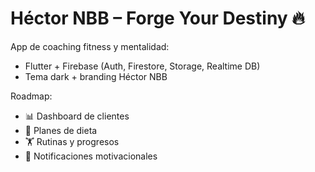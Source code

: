 # Héctor NBB – Forge Your Destiny 🔥

App de coaching fitness y mentalidad:
- Flutter + Firebase (Auth, Firestore, Storage, Realtime DB)
- Tema dark + branding Héctor NBB

Roadmap:
- 📊 Dashboard de clientes
- 🥗 Planes de dieta
- 🏋️ Rutinas y progresos
- 🔔 Notificaciones motivacionales
